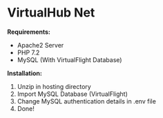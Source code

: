 # VirtualHub Net

****Requirements:****
<ul>
<li>Apache2 Server</li>
<li>PHP 7.2</li>
<li>MySQL (With VirtualFlight Database)</li>
</ul>

****Installation:****
<ol>
<li>Unzip in hosting directory</li>
<li>Import MySQL Database (VirtualFlight)</li>
<li>Change MySQL authentication details in .env file</li>
<li>Done!</li>
</ol>
